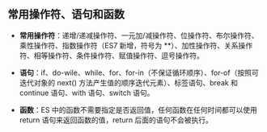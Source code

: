 ## 常用操作符、语句和函数

- **常用操作符**：递增/递减操作符、一元加/减操作符、位操作符、布尔操作符、乘性操作符、指数操作符（ES7 新增，符号为 **）、加性操作符、关系操作符、相等操作符、条件操作符、赋值操作符、逗号操作符。

- **语句**：if、do-wile、while、for、for-in（不保证循环顺序）、for-of（按照可迭代对象的 next() 方法产生值的顺序迭代元素）、标签语句、break 和 continue 语句、with 语句、switch 语句。

- **函数**：ES 中的函数不需要指定是否返回值，任何函数在任何时间都可以使用 return 语句来返回函数的值，return 后面的语句不会被执行。

